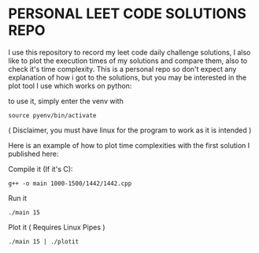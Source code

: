 # PERSONAL LEET CODE SOLUTIONS REPO

I use this repository to record my leet code daily challenge solutions, I also like to plot the execution times of my solutions and compare them, also to check it's time complexity. This is a personal repo so don't expect any explanation of how i got to the solutions, but you may be interested in the plot tool I use which works on python:

to use it, simply enter the venv with

```
source pyenv/bin/activate
```

( Disclaimer, you must have linux for the program to work as it is intended )

Here is an example of how to plot time complexities with the first solution I published here:


Compile it (If it's C):
```
g++ -o main 1000-1500/1442/1442.cpp
```

Run it
```
./main 15
```

Plot it ( Requires Linux Pipes )
```
./main 15 | ./plotit
```
